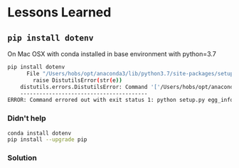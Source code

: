 # Lessons Learned

## `pip install dotenv`

On Mac OSX with conda installed in base environment with python=3.7


```bash
pip install dotenv
      File "/Users/hobs/opt/anaconda3/lib/python3.7/site-packages/setuptools/installer.py", line 130, in fetch_build_egg
        raise DistutilsError(str(e))
    distutils.errors.DistutilsError: Command '['/Users/hobs/opt/anaconda3/bin/python3.7', '-m', 'pip', '--disable-pip-version-check', 'wheel', '--no-deps', '-w', '/var/folders/q3/wqt5d46x3f9_q45gj67dq_dw0000gq/T/tmp8s7knv1a', '--quiet', 'distribute']' returned non-zero exit status 1.
    ----------------------------------------
ERROR: Command errored out with exit status 1: python setup.py egg_info Check the logs for full command output.
```

### Didn't help

```bash
conda install dotenv
pip install --upgrade pip
```

### Solution

